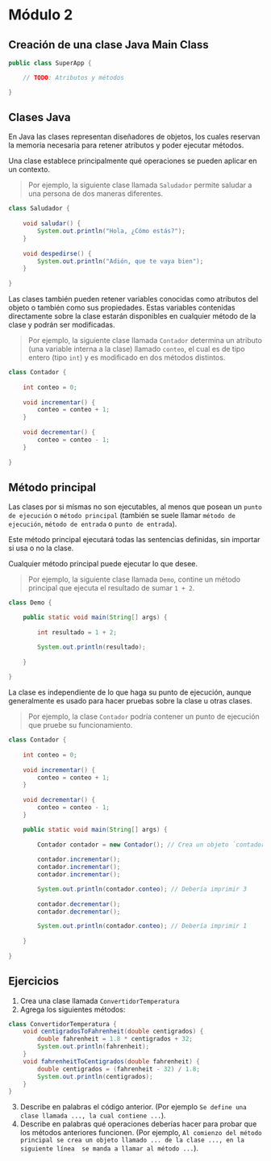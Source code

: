 # Módulo 2

## Creación de una clase Java Main Class

```java
public class SuperApp {

    // TODO: Atributos y métodos

}
```

## Clases Java

En Java las clases representan diseñadores de objetos, los cuales reservan la memoria necesaria para retener 
atributos y poder ejecutar métodos.

Una clase establece principalmente qué operaciones se pueden aplicar en un contexto.

> Por ejemplo, la siguiente clase llamada `Saludador` permite saludar a una persona de dos maneras diferentes.

```java
class Saludador {
    
    void saludar() {
        System.out.println("Hola, ¿Cómo estás?");
    }
    
    void despedirse() {
        System.out.println("Adión, que te vaya bien");
    }
    
}
```

Las clases también pueden retener variables conocidas como atributos del objeto o también como sus propiedades. 
Estas variables contenidas directamente sobre la clase estarán disponibles en cualquier método de la clase y podrán 
ser modificadas.

> Por ejemplo, la siguiente clase llamada `Contador` determina un atributo (una variable interna a la clase) llamado 
> `conteo`, el cual es de tipo entero (tipo `int`) y es modificado en dos métodos distintos.

```java
class Contador {
    
    int conteo = 0;
    
    void incrementar() {
        conteo = conteo + 1;
    }
    
    void decrementar() {
        conteo = conteo - 1;
    }
    
}
```

## Método principal

Las clases por si mísmas no son ejecutables, al menos que posean un `punto de ejecución` o `método principal` 
(también se suele llamar `método de ejecución`, `método de entrada` o `punto de entrada`).

Este método principal ejecutará todas las sentencias definidas, sin importar si usa o no la clase.

Cualquier método principal puede ejecutar lo que desee.

> Por ejemplo, la siguiente clase llamada `Demo`, contine un método principal que ejecuta el resultado de sumar `1 + 2`.

```java
class Demo {

    public static void main(String[] args) {
        
        int resultado = 1 + 2;

        System.out.println(resultado);
        
    }
    
}
```

La clase es independiente de lo que haga su punto de ejecución, aunque generalmente es usado para hacer pruebas 
sobre la clase u otras clases.

> Por ejemplo, la clase `Contador` podría contener un punto de ejecución que pruebe su funcionamiento.

```java
class Contador {
    
    int conteo = 0;
    
    void incrementar() {
        conteo = conteo + 1;
    }
    
    void decrementar() {
        conteo = conteo - 1;
    }

    public static void main(String[] args) {
        
        Contador contador = new Contador(); // Crea un objeto `contador` de la clase `Contador` 
        
        contador.incrementar();
        contador.incrementar();
        contador.incrementar();

        System.out.println(contador.conteo); // Debería imprimir 3
        
        contador.decrementar();
        contador.decrementar();

        System.out.println(contador.conteo); // Debería imprimir 1
        
    }
    
}
```

## Ejercicios

1. Crea una clase llamada `ConvertidorTemperatura`
2. Agrega los siguientes métodos:
```java
class ConvertidorTemperatura {
    void centigradosToFahrenheit(double centigrados) {
        double fahrenheit = 1.8 * centigrados + 32;
        System.out.println(fahrenheit);
    }
    void fahrenheitToCentigrados(double fahrenheit) {
        double centigrados = (fahrenheit - 32) / 1.8;
        System.out.println(centigrados);
    }
}
```
3. Describe en palabras el código anterior. (Por ejemplo `Se define una clase llamada ..., la cual contiene ...`).
4. Describe en palabras qué operaciones deberías hacer para probar que los métodos anteriores funcionen. (Por 
   ejemplo, `Al comienzo del método principal se crea un objeto llamado ... de la clase ..., en la siguiente línea 
   se manda a llamar al método ...`).